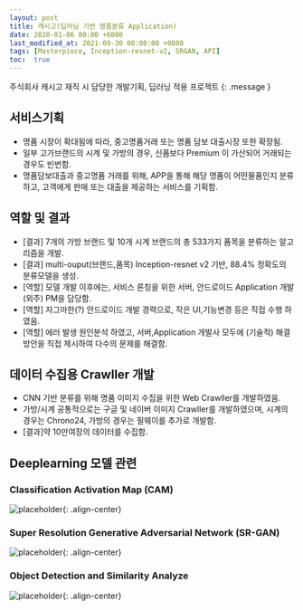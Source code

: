 ```yaml
---
layout: post
title: 캐시고(딥러닝 기반 명품분류 Application)
date: 2020-01-06 00:00 +0800
last_modified_at: 2021-09-30 00:00:00 +0800
tags: [Masterpiece, Inception-resnet-v2, SRGAN, API]
toc:  true
---
```

주식회사 캐시고 재직 시 담당한 개발기획, 딥러닝 적용 프로젝트
{: .message }

## 서비스기획
- 명품 시장이 확대됨에 따라, 중고명품거래 또는 명품 담보 대출시장 또한 확장됨.
- 일부 고가브랜드의 시계 및 가방의 경우, 신품보다 Premium 이 가산되어 거래되는 경우도 빈번함.
- 명품담보대출과 중고명품 거래를 위해, APP을 통해 해당 명품이 어떤물품인지 분류하고, 고객에게 판매 또는 대출을 제공하는 서비스를 기획함.

## 역할 및 결과
- [결과] 7개의 가방 브랜드 및 10개 시계 브랜드의 총 533가지 품목을 분류하는 알고리즘을 개발.
- [결과] multi-ouput(브랜드,품목) Inception-resnet v2 기반, 88.4% 정확도의 분류모델을 생성.
- [역할] 모델 개발 이후에는, 서비스 론칭을 위한 서버, 안드로이드 Application 개발(외주) PM을 담당함.
- [역할] 자그마한(?) 안드로이드 개발 경력으로, 작은 UI,기능변경 등은 직접 수행 하였음.
- [역할] 에러 발생 원인분석 하였고, 서버,Application 개발사 모두에 (기술적) 해결방안을 직접 제시하여 다수의 문제를 해결함.

## 데이터 수집용 Crawller 개발
- CNN 기반 분류를 위해 명품 이미지 수집을 위한 Web Crawller를 개발하였음.
- 가방/시계 공통적으로는 구글 및 네이버 이미지 Crawller를 개발하였으며, 시계의 경우는 Chrono24, 가방의 경우는 필웨이를 추가로 개발함.
- [결과]약 10만여장의 데이터를 수집함.

## Deeplearning 모델 관련

### Classification Activation Map (CAM)
![placeholder](https://user-images.githubusercontent.com/82125326/141039068-8298b49e-13c5-402d-8f93-9dc0e736d0df.png "Large example image"){: .align-center}

### Super Resolution Generative Adversarial Network (SR-GAN)
![placeholder](https://user-images.githubusercontent.com/82125326/141041268-a59dba22-dadd-4fa9-92e5-6d7f6209b1a5.png "Large example image"){: .align-center}

### Object Detection and Similarity Analyze
![placeholder](https://user-images.githubusercontent.com/82125326/141039191-f7185a81-06e8-4895-9b33-f3737cb76244.png "Large example image"){: .align-center}

